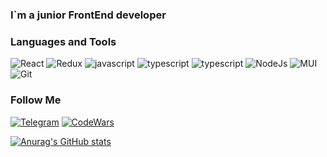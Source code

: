 ### I`m a junior FrontEnd developer

### Languages and Tools

![React](https://img.shields.io/badge/React-090909?style=for-the-badge&logo=react)
![Redux](https://img.shields.io/badge/Redux_Toolkit-090909?style=for-the-badge&logo=Redux)
![javascript](https://img.shields.io/badge/javascript-090909?style=for-the-badge&logo=javascript)
![typescript](https://img.shields.io/badge/typescript-090909?style=for-the-badge&logo=typescript)
![typescript](https://img.shields.io/badge/React_router-090909?style=for-the-badge&logo=React-router)
![NodeJs](https://img.shields.io/badge/Node.Js-090909?style=for-the-badge&logo=Node.Js)
![MUI](https://img.shields.io/badge/MUI-090909?style=for-the-badge&logo=MUI)
![Git](https://img.shields.io/badge/Git_&_GitHub-090909?style=for-the-badge&logo=GitHub)

### Follow Me

[![Telegram](https://img.shields.io/badge/Telegram-090909?style=for-the-badge&logo=Telegram)](https://t.me/bubbleNami)
[![CodeWars](https://img.shields.io/badge/CodeWars-090909?style=for-the-badge&logo=CodeWars)](https://www.codewars.com/users/fkingbug)

[![Anurag's GitHub stats](https://github-readme-stats.vercel.app/api?username=FkingBug&theme=radical&show_icons=true)](https://github.com/anuraghazra/github-readme-stats)
